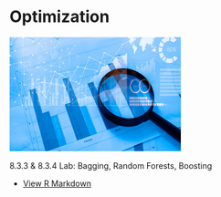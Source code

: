 
# Optimization

<img src="/optimization/github2.jpg" width="300" height="200" class="img-responsive" alt=""> 

8.3.3 & 8.3.4 Lab: Bagging, Random Forests, Boosting
  - [View R Markdown](Jiang-WestVaco_Presentation.html)


